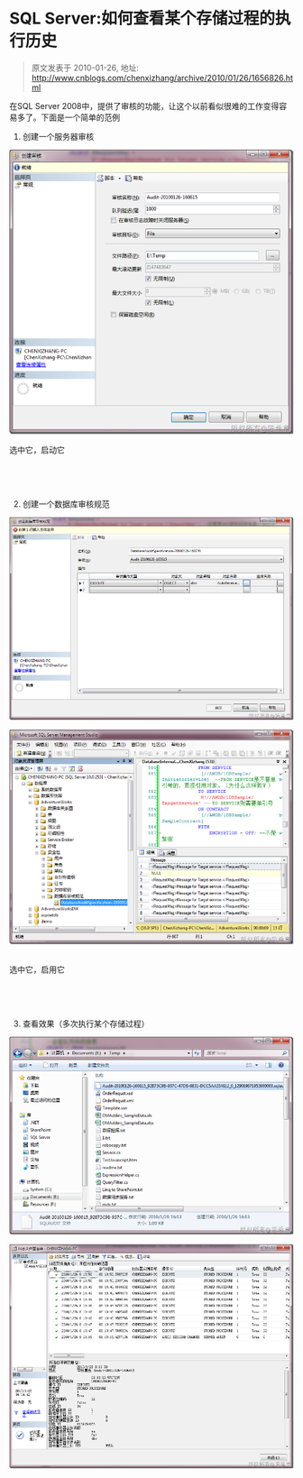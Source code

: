 # SQL Server:如何查看某个存储过程的执行历史 
> 原文发表于 2010-01-26, 地址: http://www.cnblogs.com/chenxizhang/archive/2010/01/26/1656826.html 


在SQL Server 2008中，提供了审核的功能，让这个以前看似很难的工作变得容易多了。下面是一个简单的范例

 1. 创建一个服务器审核

 [![image](./images/1656826-image_thumb.png "image")](http://images.cnblogs.com/cnblogs_com/chenxizhang/WindowsLiveWriter/SQLServer_E4FA/image_2.png) 

 选中它，启动它

  

  

 2. 创建一个数据库审核规范

 [![image](./images/1656826-image_thumb_1.png "image")](http://images.cnblogs.com/cnblogs_com/chenxizhang/WindowsLiveWriter/SQLServer_E4FA/image_4.png) 

 [![image](./images/1656826-image_thumb_2.png "image")](http://images.cnblogs.com/cnblogs_com/chenxizhang/WindowsLiveWriter/SQLServer_E4FA/image_6.png) 

 选中它，启用它

  

  

 3. 查看效果（多次执行某个存储过程）

 [![image](./images/1656826-image_thumb_3.png "image")](http://images.cnblogs.com/cnblogs_com/chenxizhang/WindowsLiveWriter/SQLServer_E4FA/image_8.png) 

 [![image](./images/1656826-image_thumb_4.png "image")](http://images.cnblogs.com/cnblogs_com/chenxizhang/WindowsLiveWriter/SQLServer_E4FA/image_10.png)

